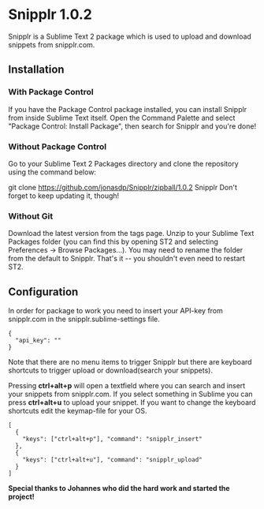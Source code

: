 # Snipplr 1.0.2
Snipplr is a Sublime Text 2 package which is used to upload and download snippets from snipplr.com.

## Installation
### With Package Control
If you have the Package Control package installed, you can install Snipplr from inside Sublime Text itself. Open the Command Palette and select "Package Control: Install Package", then search for Snipplr and you're done!

### Without Package Control
Go to your Sublime Text 2 Packages directory and clone the repository using the command below:

git clone https://github.com/jonasdp/Snipplr/zipball/1.0.2 Snipplr
Don't forget to keep updating it, though!

### Without Git
Download the latest version from the tags page. Unzip to your Sublime Text Packages folder (you can find this by opening ST2 and selecting Preferences -> Browse Packages...). You may need to rename the folder from the default to Snipplr. That's it -- you shouldn't even need to restart ST2.

## Configuration
In order for package to work you need to insert your API-key from snipplr.com in the snipplr.sublime-settings file.

    {  
      "api_key": ""  
    }  

Note that there are no menu items to trigger Snipplr but there are keyboard shortcuts to trigger upload or download(search your snippets).

Pressing <b>ctrl+alt+p</b> will open a textfield where you can search and insert your snippets from snipplr.com. If you select something in Sublime you can press <b>ctrl+alt+u</b> to upload your snippet. If you want to change the keyboard shortcuts edit the keymap-file for your OS.

    [  
      {  
        "keys": ["ctrl+alt+p"], "command": "snipplr_insert"  
      },  
      {  
        "keys": ["ctrl+alt+u"], "command": "snipplr_upload"  
      }  
    ]  

<b>Special thanks to Johannes who did the hard work and started the project!</b>

